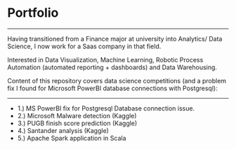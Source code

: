 # Portfolio
*************
Having transitioned from a Finance major at university into Analytics/ Data Science, I now work for a Saas company in that field.

Interested in Data Visualization, Machine Learning, Robotic Process Automation (automated reporting + dashboards) and Data Warehousing.

Content of this repository covers data science competitions (and a problem fix I found for Microsoft PowerBI database connections with Postgresql):

*************
+ 1.) MS PowerBI fix for Postgresql Database connection issue.
+ 2.) Microsoft Malware detection (Kaggle)
+ 3.) PUGB finish score prediction (Kaggle)
+ 4.) Santander analysis (Kaggle)
+ 5.) Apache Spark application in Scala